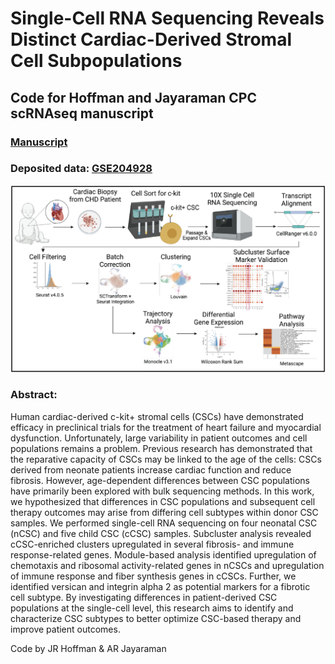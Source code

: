 # Single-Cell RNA Sequencing Reveals Distinct Cardiac-Derived Stromal Cell Subpopulations
## Code for Hoffman and Jayaraman CPC scRNAseq manuscript
### [Manuscript](https://www.mdpi.com/2308-3425/9/11/374)
### Deposited data: [GSE204928](https://www.ncbi.nlm.nih.gov/geo/query/acc.cgi?acc=GSE204928)
![](graphical_abstract_scRNAseq.png)
### Abstract: 
Human cardiac-derived c-kit+ stromal cells (CSCs) have demonstrated efficacy in preclinical trials for the treatment of heart failure and myocardial dysfunction. Unfortunately, large variability in patient outcomes and cell populations remains a problem. Previous research has demonstrated that the reparative capacity of CSCs may be linked to the age of the cells: CSCs derived from neonate patients increase cardiac function and reduce fibrosis. However, age-dependent differences between CSC populations have primarily been explored with bulk sequencing methods. In this work, we hypothesized that differences in CSC populations and subsequent cell therapy outcomes may arise from differing cell subtypes within donor CSC samples. We performed single-cell RNA sequencing on four neonatal CSC (nCSC) and five child CSC (cCSC) samples. Subcluster analysis revealed cCSC-enriched clusters upregulated in several fibrosis- and immune response-related genes. Module-based analysis identified upregulation of chemotaxis and ribosomal activity-related genes in nCSCs and upregulation of immune response and fiber synthesis genes in cCSCs. Further, we identified versican and integrin alpha 2 as potential markers for a fibrotic cell subtype. By investigating differences in patient-derived CSC populations at the single-cell level, this research aims to identify and characterize CSC subtypes to better optimize CSC-based therapy and improve patient outcomes.

Code by JR Hoffman & AR Jayaraman
